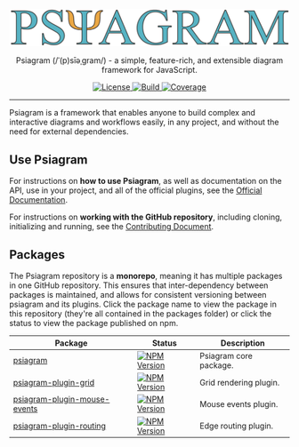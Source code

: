 <p align="center">
  <a href="https://www.psiagram.org/">
    <img alt="Psiagram" src="https://raw.githubusercontent.com/liamross/psiagram/master/logo/logo-title.png" width="700" >
  </a>
</p>

<p align="center">
  Psiagram (/ˈ(p)sīəˌɡram/) - a simple, feature-rich, and extensible diagram framework for JavaScript.
</p>

<p align="center">
  <a href="https://github.com/liamross/psiagram/blob/master/LICENSE" target="_blank">
    <img
      alt="License"
      src="https://img.shields.io/github/license/liamross/psiagram.svg"
    >
  </a>
  <a href="https://travis-ci.org/liamross/psiagram" target="_blank">
    <img
      alt="Build"
      src="https://travis-ci.org/liamross/psiagram.svg?branch=master"
    >
  </a>
  <a href="https://codecov.io/gh/liamross/psiagram" target="_blank">
    <img
      alt="Coverage"
      src="https://img.shields.io/codecov/c/github/liamross/psiagram.svg"
    >
  </a>
</p>

---

Psiagram is a framework that enables anyone to build complex and interactive
diagrams and workflows easily, in any project, and without the need for external
dependencies.

## Use Psiagram

For instructions on **how to use Psiagram**, as well as documentation on the
API, use in your project, and all of the official plugins, see the
[Official Documentation](https://www.psiagram.org/).

For instructions on **working with the GitHub repository**, including cloning,
initializing and running, see the
[Contributing Document](https://github.com/liamross/psiagram/blob/master/CONTRIBUTING.md).

## Packages

The Psiagram repository is a **monorepo**, meaning it has multiple packages in
one GitHub repository. This ensures that inter-dependency between packages is
maintained, and allows for consistent versioning between psiagram and its
plugins. Click the package name to view the package in this repository (they're
all contained in the packages folder) or click the status to view the package
published on npm.

| Package                                                                                                                | Status                                                                                                                                  | Description            |
| ---------------------------------------------------------------------------------------------------------------------- | --------------------------------------------------------------------------------------------------------------------------------------- | ---------------------- |
| [psiagram](https://github.com/liamross/psiagram/tree/master/packages/psiagram)                                         | [![NPM Version](https://badge.fury.io/js/psiagram.svg)](https://www.npmjs.com/package/psiagram)                                         | Psiagram core package. |
| [psiagram-plugin-grid](https://github.com/liamross/psiagram/tree/master/packages/psiagram-plugin-grid)                 | [![NPM Version](https://badge.fury.io/js/psiagram-plugin-grid.svg)](https://www.npmjs.com/package/psiagram-plugin-grid)                 | Grid rendering plugin. |
| [psiagram-plugin-mouse-events](https://github.com/liamross/psiagram/tree/master/packages/psiagram-plugin-mouse-events) | [![NPM Version](https://badge.fury.io/js/psiagram-plugin-mouse-events.svg)](https://www.npmjs.com/package/psiagram-plugin-mouse-events) | Mouse events plugin.   |
| [psiagram-plugin-routing](https://github.com/liamross/psiagram/tree/master/packages/psiagram-plugin-routing)           | [![NPM Version](https://badge.fury.io/js/psiagram-plugin-routing.svg)](https://www.npmjs.com/package/psiagram-plugin-routing)           | Edge routing plugin.   |
